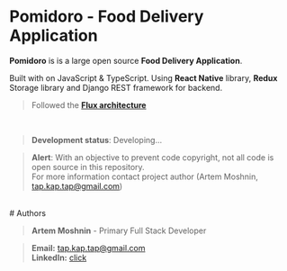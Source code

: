 # Pomidoro - Food Delivery Application 


**Pomidoro** is is a large open source **Food Delivery Application**.


Built with on JavaScript & TypeScript. Using **React Native** library, **Redux** Storage library and Django REST framework for backend.

> Followed the [**Flux architecture**](https://facebook.github.io/flux/)

</br>

> **Development status**: Developing...

> **Alert**: With an objective to prevent code copyright, not all code is open source in this repository. </br>
> For more information contact project author (Artem Moshnin, tap.kap.tap@gmail.com)
> <br/>

</br>
# Authors

> **Artem Moshnin** - Primary Full Stack Developer </br>

> **Email:** tap.kap.tap@gmail.com </br> **LinkedIn:** [click](https://www.linkedin.com/in/artem77/)

</br>
